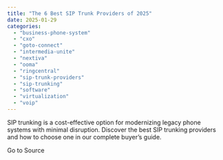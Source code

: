```yaml
---
title: "The 6 Best SIP Trunk Providers of 2025"
date: 2025-01-29
categories: 
  - "business-phone-system"
  - "cxo"
  - "goto-connect"
  - "intermedia-unite"
  - "nextiva"
  - "ooma"
  - "ringcentral"
  - "sip-trunk-providers"
  - "sip-trunking"
  - "software"
  - "virtualization"
  - "voip"
---
```


SIP trunking is a cost-effective option for modernizing legacy phone systems with minimal disruption. Discover the best SIP trunking providers and how to choose one in our complete buyer’s guide.

Go to Source
